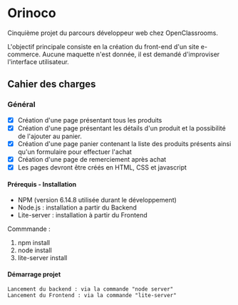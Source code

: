 # Orinoco

Cinquième projet du parcours développeur web chez OpenClassrooms.

L'objectif principale consiste en la création du front-end d'un site e-commerce. Aucune maquette n'est donnée, il est demandé d'improviser l'interface utilisateur.

## Cahier des charges

### Général

- [x] Création d'une page présentant tous les produits
- [x] Création d'une page présentant les détails d'un produit et la possibilité de l'ajouter au panier.
- [x] Création d'une page panier contenant la liste des produits présents ainsi qu'un formulaire pour effectuer l'achat
- [x] Création d'une page de remerciement après achat
- [x] Les pages devront être créés en HTML, CSS et javascript

#### Prérequis - Installation

- NPM (version 6.14.8 utilisée durant le développement)
- Node.js : installation a partir du Backend
- Lite-server : installation à partir du Frontend  

Commmande :
1. npm install
2. node install
3. lite-server install

#### Démarrage projet
```
Lancement du backend : via la commande "node server"
Lancement du Frontend : via la commande "lite-server"

